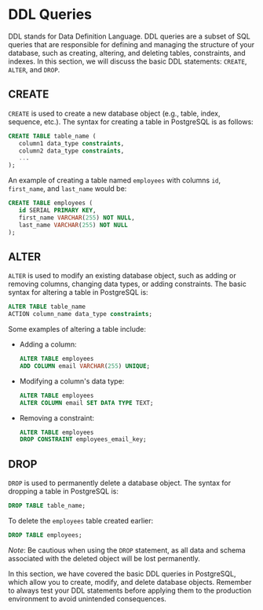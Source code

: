 # DDL Queries

DDL stands for Data Definition Language. DDL queries are a subset of SQL queries that are responsible for defining and managing the structure of your database, such as creating, altering, and deleting tables, constraints, and indexes. In this section, we will discuss the basic DDL statements: `CREATE`, `ALTER`, and `DROP`.

## CREATE

`CREATE` is used to create a new database object (e.g., table, index, sequence, etc.). The syntax for creating a table in PostgreSQL is as follows:

```sql
CREATE TABLE table_name (
   column1 data_type constraints,
   column2 data_type constraints,
   ...
);
```

An example of creating a table named `employees` with columns `id`, `first_name`, and `last_name` would be:

```sql
CREATE TABLE employees (
   id SERIAL PRIMARY KEY,
   first_name VARCHAR(255) NOT NULL,
   last_name VARCHAR(255) NOT NULL
);
```

## ALTER

`ALTER` is used to modify an existing database object, such as adding or removing columns, changing data types, or adding constraints. The basic syntax for altering a table in PostgreSQL is:

```sql
ALTER TABLE table_name
ACTION column_name data_type constraints;
```

Some examples of altering a table include:

- Adding a column:

  ```sql
  ALTER TABLE employees
  ADD COLUMN email VARCHAR(255) UNIQUE;
  ```

- Modifying a column's data type:

  ```sql
  ALTER TABLE employees
  ALTER COLUMN email SET DATA TYPE TEXT;
  ```

- Removing a constraint:

  ```sql
  ALTER TABLE employees
  DROP CONSTRAINT employees_email_key;
  ```

## DROP

`DROP` is used to permanently delete a database object. The syntax for dropping a table in PostgreSQL is:

```sql
DROP TABLE table_name;
```

To delete the `employees` table created earlier:

```sql
DROP TABLE employees;
```

_Note_: Be cautious when using the `DROP` statement, as all data and schema associated with the deleted object will be lost permanently.

In this section, we have covered the basic DDL queries in PostgreSQL, which allow you to create, modify, and delete database objects. Remember to always test your DDL statements before applying them to the production environment to avoid unintended consequences.